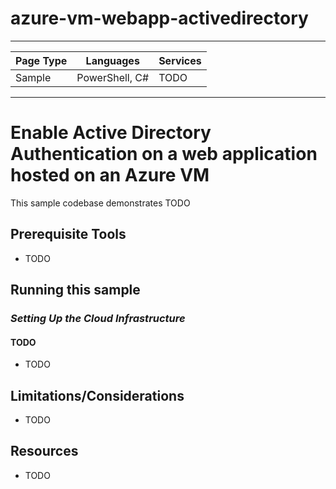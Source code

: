 # azure-vm-webapp-activedirectory

---

| Page Type | Languages     | Services |
|-----------|-----------|------------|
| Sample    | PowerShell, C#    | TODO |

---

# Enable Active Directory Authentication on a web application hosted on an Azure VM

This sample codebase demonstrates TODO

## Prerequisite Tools
- TODO

## Running this sample

### _*Setting Up the Cloud Infrastructure*_
#### TODO
- TODO

## Limitations/Considerations
- TODO

## Resources
- TODO